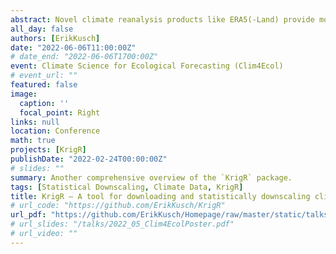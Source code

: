 ```yaml
---
abstract: Novel climate reanalysis products like ERA5(-Land) provide more accurate environmental information at higher temporal resolution than traditional climate data products used in ecological applications. Furthermore, they provide uncertainty metrics useful for assessing data quality. The KrigR R-package reduces barriers for users to (a) download ERA5(-Land) data (b) aggregate these data to desired temporal resolutions and metrics, (c) acquire topographical co-variates, and (d) statistically downscale spatial data using co-variates via kriging which allows for integration of data uncertainty with interpolation uncertainty for improved data reliability indicators. The KrigR workflow allows highly flexible data product creation for unparalleled aligning of data set specifications with research objectives. Climate products obtained through KrigR offer great potential for quantification of exposure to extreme events due to their combinations of high spatial and temporal resolutions. Lastly, KrigR can incorporate third-party data which enables generation of high-resolution, bias-corrected climate projection data allowing for ecological forecasting at high-resolution.
all_day: false
authors: [ErikKusch]
date: "2022-06-06T11:00:00Z"
# date_end: "2022-06-06T1700:00Z"
event: Climate Science for Ecological Forecasting (Clim4Ecol)
# event_url: ""
featured: false
image:
  caption: ''
  focal_point: Right
links: null
location: Conference
math: true
projects: [KrigR]
publishDate: "2022-02-24T00:00:00Z"
# slides: ""
summary: Another comprehensive overview of the `KrigR` package.
tags: [Statistical Downscaling, Climate Data, KrigR]
title: KrigR — A tool for downloading and statistically downscaling climate reanalysis data
# url_code: "https://github.com/ErikKusch/KrigR"
url_pdf: "https://github.com/ErikKusch/Homepage/raw/master/static/talks/2022_05_Clim4EcolPoster.pdf"
# url_slides: "/talks/2022_05_Clim4EcolPoster.pdf"
# url_video: ""
---
```



